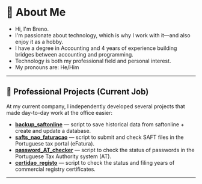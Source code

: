 # 👋 About Me

- Hi, I'm Breno.
- I'm passionate about technology, which is why I work with it—and also enjoy it as a hobby.
- I have a degree in Accounting and 4 years of experience building bridges between accounting and programming.
- Technology is both my professional field and personal interest.
- My pronouns are: He/Him

---

## 💼 Professional Projects (Current Job)

At my current company, I independently developed several projects that made day-to-day work at the office easier:

- **[backup_saftonline](https://github.com/brenoportella/backup_saftonline)** — script to save historical data from saftonline + create and update a database.
- **[safts_nao_faturacao](https://github.com/brenoportella/safts_nao_faturacao)** — script to submit and check SAFT files in the Portuguese tax portal (eFatura).
- **[password_AT_checker](https://github.com/brenoportella/password_AT_checker)** — script to check the status of passwords in the Portuguese Tax Authority system (AT).
- **[certidao_registo](https://github.com/brenoportella/certidao_registo)** — script to check the status and filing years of commercial registry certificates.

---


<!--
## 🧠 Projetos estudos (Escola 42)

Durante minha jornada na 42, desenvolvi diversos projetos práticos e desafiadores, incluindo:

- **Libft** — Recriação de funções da libc em C
- **Get_next_line** — Leitura linha por linha de arquivos usando buffers
- **Printf** — Implementação própria da função `printf` em C
- **Minishell** — Um shell minimalista com parsing, execução e redirecionamentos
- **Push_swap** — Algoritmo de ordenação com operações limitadas, foco em performance

Esses projetos foram feitos sem frameworks, focando em lógica pura, estrutura de dados e uso avançado de C.

---

## 🚀 Tecnologias e habilidades

- Linguagens: C, JavaScript, TypeScript, Python
- Frameworks: React, Node.js, Express
- Ferramentas: Git, Docker, Postgres, Linux
- Habilidades: Algoritmos, estrutura de dados, programação de baixo nível, versionamento, trabalho em equipe
-->

<!--
**brenoportella/brenoportella** is a ✨ _special_ ✨ repository because its `README.md` (this file) appears on your GitHub profile.

Here are some ideas to get you started:

- 🔭 I’m currently working on ...
- 🌱 I’m currently learning ...
- 👯 I’m looking to collaborate on ...
- 🤔 I’m looking for help with ...
- 💬 Ask me about ...
- 📫 How to reach me: ...
- 😄 Pronouns: ...
- ⚡ Fun fact: ...
-->
